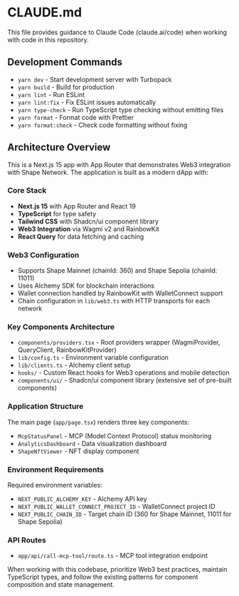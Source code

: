 # CLAUDE.md

This file provides guidance to Claude Code (claude.ai/code) when working with code in this repository.

## Development Commands

- `yarn dev` - Start development server with Turbopack
- `yarn build` - Build for production
- `yarn lint` - Run ESLint
- `yarn lint:fix` - Fix ESLint issues automatically
- `yarn type-check` - Run TypeScript type checking without emitting files
- `yarn format` - Format code with Prettier
- `yarn format:check` - Check code formatting without fixing

## Architecture Overview

This is a Next.js 15 app with App Router that demonstrates Web3 integration with Shape Network. The application is built as a modern dApp with:

### Core Stack

- **Next.js 15** with App Router and React 19
- **TypeScript** for type safety
- **Tailwind CSS** with Shadcn/ui component library
- **Web3 Integration** via Wagmi v2 and RainbowKit
- **React Query** for data fetching and caching

### Web3 Configuration

- Supports Shape Mainnet (chainId: 360) and Shape Sepolia (chainId: 11011)
- Uses Alchemy SDK for blockchain interactions
- Wallet connection handled by RainbowKit with WalletConnect support
- Chain configuration in `lib/web3.ts` with HTTP transports for each network

### Key Components Architecture

- `components/providers.tsx` - Root providers wrapper (WagmiProvider, QueryClient, RainbowKitProvider)
- `lib/config.ts` - Environment variable configuration
- `lib/clients.ts` - Alchemy client setup
- `hooks/` - Custom React hooks for Web3 operations and mobile detection
- `components/ui/` - Shadcn/ui component library (extensive set of pre-built components)

### Application Structure

The main page (`app/page.tsx`) renders three key components:

- `McpStatusPanel` - MCP (Model Context Protocol) status monitoring
- `AnalyticsDashboard` - Data visualization dashboard
- `ShapeNftViewer` - NFT display component

### Environment Requirements

Required environment variables:

- `NEXT_PUBLIC_ALCHEMY_KEY` - Alchemy API key
- `NEXT_PUBLIC_WALLET_CONNECT_PROJECT_ID` - WalletConnect project ID
- `NEXT_PUBLIC_CHAIN_ID` - Target chain ID (360 for Shape Mainnet, 11011 for Shape Sepolia)

### API Routes

- `app/api/call-mcp-tool/route.ts` - MCP tool integration endpoint

When working with this codebase, prioritize Web3 best practices, maintain TypeScript types, and follow the existing patterns for component composition and state management.
